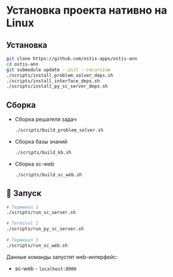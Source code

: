 # Установка проекта нативно на Linux

## Установка

```sh
git clone https://github.com/ostis-apps/ostis-ann
cd ostis-ann
git submodule update --init --recursive
./scripts/install_problem_solver_deps.sh
./scripts/install_interface_deps.sh
./scripts/install_py_sc_server_deps.sh
```

## Сборка

- Сборка решателя задач

  ```sh
  ./scripts/build_problem_solver.sh
  ```

- Сборка базы знаний

  ```sh
  ./scripts/build_kb.sh
  ```

- Сборка sc-web

  ```sh
  ./scripts/build_sc_web.sh
  ```

## 🚀 Запуск

```sh
# Терминал 1
./scripts/run_sc_server.sh

# Terminal 2
./scripts/run_py_sc_server.sh
  
# Терминал 3
./scripts/run_sc_web.sh
```

  Данные команды запустят web-интерфейс:

- sc-web - `localhost:8000`

